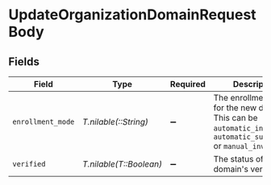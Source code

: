 # UpdateOrganizationDomainRequestBody


## Fields

| Field                                                                                                                     | Type                                                                                                                      | Required                                                                                                                  | Description                                                                                                               |
| ------------------------------------------------------------------------------------------------------------------------- | ------------------------------------------------------------------------------------------------------------------------- | ------------------------------------------------------------------------------------------------------------------------- | ------------------------------------------------------------------------------------------------------------------------- |
| `enrollment_mode`                                                                                                         | *T.nilable(::String)*                                                                                                     | :heavy_minus_sign:                                                                                                        | The enrollment_mode for the new domain. This can be `automatic_invitation`, `automatic_suggestion` or `manual_invitation` |
| `verified`                                                                                                                | *T.nilable(T::Boolean)*                                                                                                   | :heavy_minus_sign:                                                                                                        | The status of the domain's verification                                                                                   |